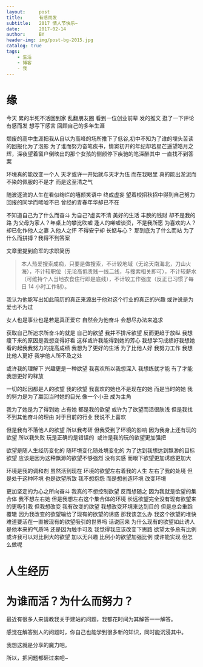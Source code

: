 ```yaml
---
layout:     post
title:      有感而发
subtitle:   2017 情人节快乐~ 
date:       2017-02-14
author:     BY
header-img: img/post-bg-2015.jpg
catalog: true
tags:
    - 生活
    - 博客
    - 我
---
```


# 缘

今天 累的半死不活回到家 乱翻朋友圈 看到一位创业前辈 发的推文 逛了一下评论 有感而发 想写下感言 回顾自己的多年生涯

颓废的高中生涯把我从自以为高峰的场所推下了低谷,初中不知为了谁的埋头苦读的回报化为了泡影
为了谁而努力奋笔疾书，情窦初开的年纪却若星芒遥望皓月之辉，深夜望着窗户倒映出的那个女孩的侧颜停下疾驰的笔深醉其中
一直找不到答案

环境真的能改变一个人 天才或许一开始就与天才为伍 而在我眼里 真的能出淤泥而不染的佩服的不是才 而是这至清之气

随波逐流的人生在看似绚烂的嘻颜笑语中 终成虚妄 望着校招秋招中得到自己努力回报的同学而唏嘘不已 曾经的青春年华却已不在

不知道自己为了什么而奋斗 为自己?虚实不清 美好的生活 丰腴的钱财 却不是我的路 为父母为家人？年桌上的攀比吹嘘 逢人的唏嘘谈资，不是我所愿
为喜欢的人？ 却已化作他人之妻 入他人之怀 不得安宁却 长惦与心？ 那到底为了什么而站 为了什么而拼搏？我得不到答案

文章里提到俞军的求职简历

> 本人热爱搜索成痴，只要是做搜索，不计较地域（无论天南海北，刀山火海），不计较职位（无论高低贵贱一线二线，与搜索相关即可），不计较薪水（可维持个人当地衣食住行即是底线），不计较工作强度（反正已习惯了每日 14 小时工作制）。

我认为他能写出如此简历的真正来源出于他对这个行业的真正的兴趣 或许说是为爱也不为过

女人也是事业也是若是真正爱它 自然会为他奋斗 会想尽办法来追求

获取自己所追求所奋斗的就是 自己的欲望 我并不排斥欲望 反而更趋于放纵 我想瘦下来的原因是我想变得好看 这样或许我能得到她的芳心 我想学习成绩好我想她看的起我我努力的提高成绩 我想为了更好的生活 为了比他人好 我努力工作 我想比他人更好 我学他人所不及之处 

或许我的理解下 兴趣更是一种欲望 我喜欢所以我想深入 我想练就才能 有了才能我想更好的释放

一切的起因都是人的欲望 我的欲望 我喜欢的她也不是现在的她 而是当时的她 我的努力是为了赢回当时她的目光 像一个小丑 成为主角

我为了她是为了得到她 占有她 都是我的欲望 或许为了欲望而活很肤浅 但是我找不到其他奋斗的理由 对于目前的行业 我说不上喜欢

但是我有不落他人的欲望 所以我考研 但我受到了环境的影响 因为我身上还有玩的欲望 所以我失败 玩是正确的是错误的  或许是我的玩的欲望更加强把

欲望是随人生经历变化的 随环境变化随处境变化的 为了达到我想达到飘渺的目标欲望 应该是因为这种飘渺的欲望不够强烈 没有实感 而眼下欲望更加诱惑更加大

环境是我的调和剂 虽然活到现在 环境的欲望左右着我的人生 左右了我的处境 但是处于这种环境 也是欲望所致 我不想抱怨 而是想创造环境 改变环境

更加坚定的为心之所向奋斗 我真的不想控制欲望 反而想随之 因为我就是欲望的集合体 我不想左右她 但是我想左右这个集合体的环境 长远欲望完全没有现有欲望来的更吸引我 但我想改变 我有改变的欲望 我想改变环境来达到目的 但是总会重蹈覆辙 因为我改变的欲望输给了现有的欲望的诱惑 那我该怎么办 我这个欲望的堆快难道要活在一直被现有的欲望吸引的世界吗 话说回来 为什么现有的欲望如此诱人 是他本来的气质吗 还是因为触手可及 我觉得我应该改变下思路 欲望太多总有比例
或许我可以对比例大的欲望 加以无兴趣 比例小的欲望加强比例 或许能实现 但怎么做呢 


















# 人生经历









# 为谁而活？为什么而努力？

最近有很多人来请教我关于建站的问题，我都花时间为其解答一一解答。

感觉在解答别人的问题时，你自己也能学到很多新的知识，同时能沉浸其中。

我想这就是分享的魔力吧。

所以，把问题都砸过来吧~



